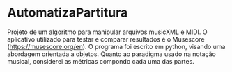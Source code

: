 # AutomatizaPartitura
Projeto de um algoritmo para manipular arquivos musicXML e MIDI. O aplicativo utilizado para testar e comparar resultados é o Musescore (https://musescore.org/en).
O programa foi escrito em python, visando uma abordagem orientada a objetos. Quanto ao paradigma usado na notação musical, considerei as métricas compondo cada uma das partes.
